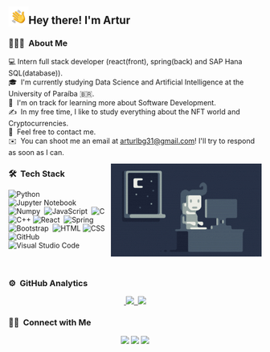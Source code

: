<img alt="Night Coding" src="./assets/Hand%20Wave.gif" width='40' align="left"/><h2>Hey there! I'm Artur</h2>

<!-- ## 👋 &nbsp;Hey there! I'm Artur -->

### 👨🏻‍💻 &nbsp;About Me

:computer: Intern full stack developer (react(front), spring(back) and SAP Hana SQL(database)).\
🎓 &nbsp;I'm currently studying Data Science and Artificial Intelligence at the University of Paraíba :brazil:.\
🌱 &nbsp;I'm on track for learning more about Software Development.\
✍️ &nbsp;In my free time, I like to study everything about the NFT world and Cryptocurrencies.\
💬 &nbsp;Feel free to contact me.\
✉️ &nbsp;You can shoot me an email at arturlbg31@gmail.com! I'll try to respond as soon as I can.

<img alt="Night Coding" src="https://raw.githubusercontent.com/AVS1508/AVS1508/master/assets/Night-Coding.gif" align="right"/>

### 🛠 &nbsp;Tech Stack

![Python](https://img.shields.io/badge/-Python-05122A?style=flat&logo=python)&nbsp;
![Jupyter Notebook](https://img.shields.io/badge/-Jupyter%20Notebook-05122A?style=flat&logo=jupyter)&nbsp;
![Numpy](https://img.shields.io/badge/-Numpy-05122A?style=flat&logo=numpy)&nbsp;
![JavaScript](https://img.shields.io/badge/-JavaScript-05122A?style=flat&logo=javascript)&nbsp;
![C](https://img.shields.io/badge/-C-05122A?style=flat&logo=C&logoColor=A8B9CC)&nbsp;
![C++](https://img.shields.io/badge/-C++-05122A?style=flat&logo=C%2B%2B&logoColor=00599C)
![React](https://img.shields.io/badge/-React-05122A?style=flat&logo=react)&nbsp;
![Spring](https://img.shields.io/badge/spring-%236DB33F.svg?style=for-the-badge&logo=spring&logoColor=black)
![Bootstrap](https://img.shields.io/badge/-Bootstrap-05122A?style=flat&logo=bootstrap&logoColor=563D7C)&nbsp;
![HTML](https://img.shields.io/badge/-HTML-05122A?style=flat&logo=HTML5)
![CSS](https://img.shields.io/badge/-CSS-05122A?style=flat&logo=CSS3&logoColor=1572B6)&nbsp;
![GitHub](https://img.shields.io/badge/-GitHub-05122A?style=flat&logo=github)&nbsp;
![Visual Studio Code](https://img.shields.io/badge/-Visual%20Studio%20Code-05122A?style=flat&logo=visual-studio-code&logoColor=007ACC)&nbsp;
<br>
<br>
<br>

### ⚙️ &nbsp;GitHub Analytics

<p align="center">
<a href="https://github.com/arturlbg">
  &nbsp<img height="160em" src="https://github-readme-stats-eight-theta.vercel.app/api?username=arturlbg&show_icons=true&theme=algolia&include_all_commits=true&count_private=true"/>
  &nbsp<img height="160em" src="https://github-readme-stats-eight-theta.vercel.app/api/top-langs/?username=arturlbg&layout=compact&langs_count=8&theme=algolia"/>
</a>
</p>

### 🤝🏻 &nbsp;Connect with Me
<p align="center">
<a href="https://linkedin.com/in/arturlbg"><img src="https://img.shields.io/badge/-Artur%20Luis-0077B5?style=flat&logo=Linkedin&logoColor=white"/></a>
<a href="mailto:arturlbg31@gmail.com"><img src="https://img.shields.io/badge/-arturlbg31@gmail.com-D14836?style=flat&logo=Gmail&logoColor=white"/></a>
<a href="https://instagram.com/arturluis7"><img src="https://img.shields.io/badge/-@arturluis7-E4405F?style=flat&logo=Instagram&logoColor=white"/></a>
</p>
